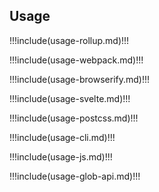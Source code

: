 ## Usage

!!!include(usage-rollup.md)!!!

!!!include(usage-webpack.md)!!!

!!!include(usage-browserify.md)!!!

!!!include(usage-svelte.md)!!!

!!!include(usage-postcss.md)!!!

!!!include(usage-cli.md)!!!

!!!include(usage-js.md)!!!

!!!include(usage-glob-api.md)!!!

